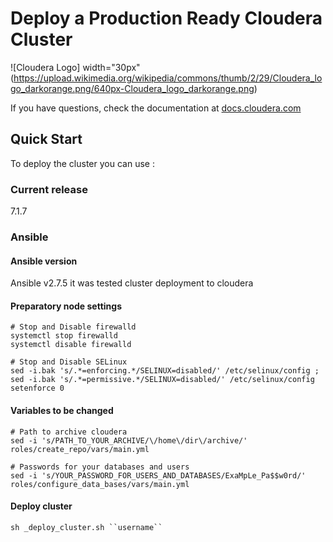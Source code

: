 # Deploy a Production Ready Cloudera Cluster

![Cloudera Logo] width="30px" (https://upload.wikimedia.org/wikipedia/commons/thumb/2/29/Cloudera_logo_darkorange.png/640px-Cloudera_logo_darkorange.png)

If you have questions, check the documentation at [docs.cloudera.com](https://docs.cloudera.com/cdp-private-cloud-base/7.1.7/index.html)

## Quick Start

To deploy the cluster you can use :

### Current release
7.1.7

### Ansible

#### Ansible version

Ansible v2.7.5 it was tested cluster deployment to cloudera

#### Preparatory node settings

```ShellSession
# Stop and Disable firewalld
systemctl stop firewalld
systemctl disable firewalld

# Stop and Disable SELinux
sed -i.bak 's/.*=enforcing.*/SELINUX=disabled/' /etc/selinux/config ; sed -i.bak 's/.*=permissive.*/SELINUX=disabled/' /etc/selinux/config 
setenforce 0
```

#### Variables to be changed

```ShellSession
# Path to archive cloudera
sed -i 's/PATH_TO_YOUR_ARCHIVE/\/home\/dir\/archive/' roles/create_repo/vars/main.yml

# Passwords for your databases and users
sed -i 's/YOUR_PASSWORD_FOR_USERS_AND_DATABASES/ExaMpLe_Pa$$w0rd/' roles/configure_data_bases/vars/main.yml
```

#### Deploy cluster
```ShellSession
sh _deploy_cluster.sh ``username``
```
